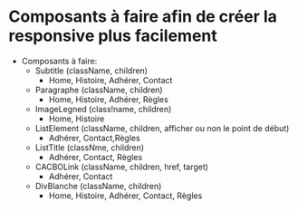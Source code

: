 # Composants à faire afin de créer la responsive plus facilement


- Composants à faire:
    - Subtitle (className, children) 
        - Home, Histoire, Adhérer, Contact
    - Paragraphe (className, children)
        - Home, Histoire, Adhérer, Règles
    - ImageLegned (class!name, children)
        - Home, Histoire
    - ListElement (className, children, afficher ou non le point de début)
        - Adhérer, Contact,Règles
    - ListTitle (classNme, children)
        - Adhérer, Contact, Règles
    - CACBOLink (className, children, href, target)
        - Adhérer, Contact
    - DivBlanche (className, children)
        - Home, Histoire, Adhérer, Contact, Règles